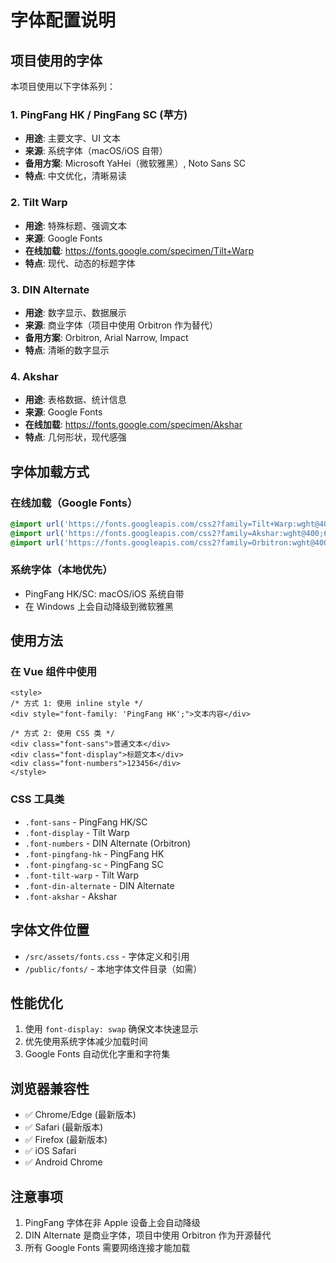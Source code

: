 # 字体配置说明

## 项目使用的字体

本项目使用以下字体系列：

### 1. PingFang HK / PingFang SC (苹方)
- **用途**: 主要文字、UI 文本
- **来源**: 系统字体（macOS/iOS 自带）
- **备用方案**: Microsoft YaHei（微软雅黑）, Noto Sans SC
- **特点**: 中文优化，清晰易读

### 2. Tilt Warp
- **用途**: 特殊标题、强调文本
- **来源**: Google Fonts
- **在线加载**: https://fonts.google.com/specimen/Tilt+Warp
- **特点**: 现代、动态的标题字体

### 3. DIN Alternate
- **用途**: 数字显示、数据展示
- **来源**: 商业字体（项目中使用 Orbitron 作为替代）
- **备用方案**: Orbitron, Arial Narrow, Impact
- **特点**: 清晰的数字显示

### 4. Akshar
- **用途**: 表格数据、统计信息
- **来源**: Google Fonts
- **在线加载**: https://fonts.google.com/specimen/Akshar
- **特点**: 几何形状，现代感强

## 字体加载方式

### 在线加载（Google Fonts）
```css
@import url('https://fonts.googleapis.com/css2?family=Tilt+Warp:wght@400;700&display=swap');
@import url('https://fonts.googleapis.com/css2?family=Akshar:wght@400;600;700&display=swap');
@import url('https://fonts.googleapis.com/css2?family=Orbitron:wght@400;500;600;700&display=swap');
```

### 系统字体（本地优先）
- PingFang HK/SC: macOS/iOS 系统自带
- 在 Windows 上会自动降级到微软雅黑

## 使用方法

### 在 Vue 组件中使用
```vue
<style>
/* 方式 1: 使用 inline style */
<div style="font-family: 'PingFang HK';">文本内容</div>

/* 方式 2: 使用 CSS 类 */
<div class="font-sans">普通文本</div>
<div class="font-display">标题文本</div>
<div class="font-numbers">123456</div>
</style>
```

### CSS 工具类
- `.font-sans` - PingFang HK/SC
- `.font-display` - Tilt Warp
- `.font-numbers` - DIN Alternate (Orbitron)
- `.font-pingfang-hk` - PingFang HK
- `.font-pingfang-sc` - PingFang SC
- `.font-tilt-warp` - Tilt Warp
- `.font-din-alternate` - DIN Alternate
- `.font-akshar` - Akshar

## 字体文件位置
- `/src/assets/fonts.css` - 字体定义和引用
- `/public/fonts/` - 本地字体文件目录（如需）

## 性能优化
1. 使用 `font-display: swap` 确保文本快速显示
2. 优先使用系统字体减少加载时间
3. Google Fonts 自动优化字重和字符集

## 浏览器兼容性
- ✅ Chrome/Edge (最新版本)
- ✅ Safari (最新版本)
- ✅ Firefox (最新版本)
- ✅ iOS Safari
- ✅ Android Chrome

## 注意事项
1. PingFang 字体在非 Apple 设备上会自动降级
2. DIN Alternate 是商业字体，项目中使用 Orbitron 作为开源替代
3. 所有 Google Fonts 需要网络连接才能加载

